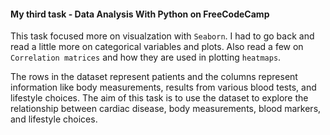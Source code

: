 #### My third task - **Data Analysis With Python** on **FreeCodeCamp** 

This task focused more on visualzation with `Seaborn`.
I had to go back and read a little more on categorical variables and plots.
Also read a few on `Correlation matrices` and how they are used in plotting `heatmaps`.

The rows in the dataset represent patients and the columns represent information like body measurements, results from various blood tests, and lifestyle choices. The aim of this task is to use the dataset to explore the relationship between cardiac disease, body measurements, blood markers, and lifestyle choices.
